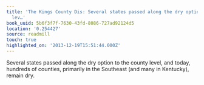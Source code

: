 ```yaml
---
title: 'The Kings County Dis: Several states passed along the dry option to the county
  lev…'
book_uuid: 5b6f3f7f-7630-43fd-8086-727ad92124d5
location: '0.254427'
source: readmill
touch: true
highlighted_on: '2013-12-19T15:51:44.000Z'
---
```


Several states passed along the dry option to the county level, and today, hundreds of counties, primarily in the Southeast (and many in Kentucky), remain dry.